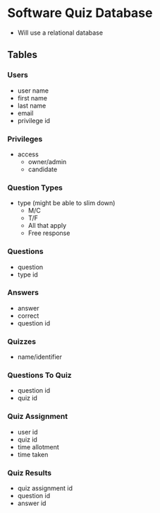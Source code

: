 # Software Quiz Database

- Will use a relational database

## Tables

### Users

- user name
- first name
- last name
- email
- privilege id

### Privileges

- access
  - owner/admin
  - candidate

### Question Types

- type (might be able to slim down)
  - M/C
  - T/F
  - All that apply
  - Free response

### Questions

- question
- type id

### Answers

- answer
- correct
- question id

### Quizzes

- name/identifier

### Questions To Quiz

- question id
- quiz id

### Quiz Assignment

- user id
- quiz id
- time allotment
- time taken

### Quiz Results

- quiz assignment id
- question id
- answer id
